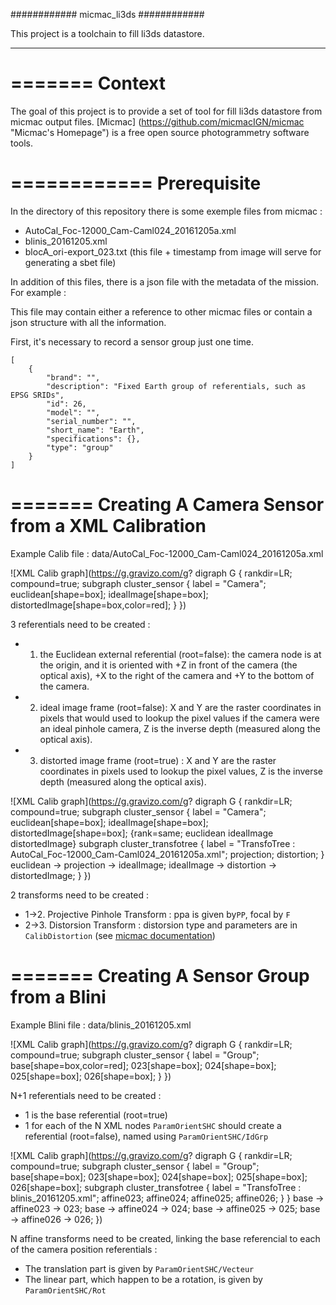 ############
micmac_li3ds
############

This project is a toolchain to fill li3ds datastore.

----

=======
Context
=======

The goal of this project is to provide a set of tool for fill li3ds datastore from micmac output files. [Micmac] (https://github.com/micmacIGN/micmac "Micmac's Homepage") is a free open source photogrammetry software tools.

============
Prerequisite
============

In the directory of this repository there is some exemple files from micmac : 
- AutoCal_Foc-12000_Cam-Caml024_20161205a.xml
- blinis_20161205.xml
- blocA_ori-export_023.txt (this file + timestamp from image will serve for generating a sbet file)


In addition of this files, there is a json file with the metadata of the mission. For example :

This file may contain either a reference to other micmac files or contain a json structure with all the information.

First, it's necessary to record a sensor group just one time.

```
[
    {
        "brand": "",
        "description": "Fixed Earth group of referentials, such as EPSG SRIDs",
        "id": 26,
        "model": "",
        "serial_number": "",
        "short_name": "Earth",
        "specifications": {},
        "type": "group"
    }
]
```

=======
Creating A Camera Sensor from a XML Calibration
=======
Example Calib file : data/AutoCal_Foc-12000_Cam-Caml024_20161205a.xml

![XML Calib graph](https://g.gravizo.com/g?
  digraph G {
    rankdir=LR;
    compound=true;
    subgraph cluster_sensor {
      label = "Camera";
      euclidean[shape=box];
      idealImage[shape=box];
      distortedImage[shape=box,color=red];
    }
  })


3 referentials need to be created :
- 1. the Euclidean external referential (root=false): the camera node is at the origin, and it is oriented with +Z in front of the camera (the optical axis), +X to the right of the camera and +Y to the bottom of the camera.
- 2. ideal image frame  (root=false): X and Y are the raster coordinates in pixels that would used to lookup the pixel values if the camera were an ideal pinhole camera, Z is the inverse depth (measured along the optical axis).
- 3. distorted image frame  (root=true) : X and Y are the raster coordinates in pixels used to lookup the pixel values, Z is the inverse depth (measured along the optical axis).

![XML Calib graph](https://g.gravizo.com/g?
  digraph G {
    rankdir=LR;
    compound=true;
    subgraph cluster_sensor {
      label = "Camera";
      euclidean[shape=box];
      idealImage[shape=box];
      distortedImage[shape=box];
      {rank=same; euclidean idealImage distortedImage}
    subgraph cluster_transfotree {
      label = "TransfoTree : AutoCal_Foc-12000_Cam-Caml024_20161205a.xml";
      projection;
      distortion;
    }
    euclidean -> projection -> idealImage;
    idealImage -> distortion -> distortedImage;
    }
  })

2 transforms need to be created :
- 1->2. Projective Pinhole Transform : ppa is given by`PP`, focal by `F`
- 2->3. Distorsion Transform : distorsion type and parameters are in `CalibDistortion` (see [micmac documentation](https://github.com/micmacIGN/Documentation/blob/master/DocMicMac.pdf))


=======
Creating A Sensor Group from a Blini
=======
Example Blini file : data/blinis_20161205.xml

![XML Calib graph](https://g.gravizo.com/g?
  digraph G {
    rankdir=LR;
    compound=true;
    subgraph cluster_sensor {
      label = "Group";
      base[shape=box,color=red];
      023[shape=box];
      024[shape=box];
      025[shape=box];
      026[shape=box];
    }
  })

N+1 referentials need to be created :
- 1 is the base referential (root=true)
- 1 for each of the N XML nodes `ParamOrientSHC` should create a referential (root=false), named using `ParamOrientSHC/IdGrp`

![XML Calib graph](https://g.gravizo.com/g?
  digraph G {
    rankdir=LR;
    compound=true;
    subgraph cluster_sensor {
      label = "Group";
      base[shape=box];
      023[shape=box];
      024[shape=box];
      025[shape=box];
      026[shape=box];
      subgraph cluster_transfotree {
        label = "TransfoTree : blinis_20161205.xml";
        affine023;
        affine024;
        affine025;
        affine026;
      }
    }
    base -> affine023 -> 023;
    base -> affine024 -> 024;
    base -> affine025 -> 025;
    base -> affine026 -> 026;
  })

N affine transforms need to be created, linking the base referencial to each of the camera position referentials :
- The translation part is given by `ParamOrientSHC/Vecteur`
- The linear part, which happen to be a rotation, is given by `ParamOrientSHC/Rot`
